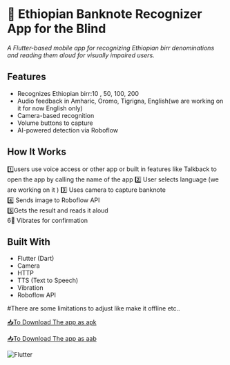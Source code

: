 # 🏦 Ethiopian Banknote Recognizer App for the Blind  
_A Flutter-based mobile app for recognizing Ethiopian birr denominations and reading them aloud for visually impaired users._

## Features
- Recognizes Ethiopian birr:10 , 50, 100, 200
- Audio feedback in Amharic, Oromo, Tigrigna, English(we are working on it for now English only)
- Camera-based recognition
- Volume buttons to capture
- AI-powered detection via Roboflow

## How It Works
1️⃣users use voice access or other app or built in features like Talkback to open the app by calling the name of the app
2️⃣ User selects language (we are working on it )
3️⃣ Uses camera to capture banknote  
4️⃣ Sends image to Roboflow API  
5️⃣Gets the result and reads it aloud  
6⃣ Vibrates for confirmation

## Built With
- Flutter (Dart)
- Camera
- HTTP
- TTS (Text to Speech)
- Vibration
- Roboflow API


#There are some limitations to adjust like make it offline etc..

[📥To Download The app as apk](https://api.codemagic.io/artifacts/751e8605-2652-477f-a5e9-ce511bb1ebb6/e3276f07-ed70-4218-a04d-cf689016117c/app-release.apk)

[📥To Download The app as aab](https://api.codemagic.io/artifacts/166edcb9-6d7d-4a98-bc92-706e6aef1333/d13392fe-44a0-41fe-8db8-484d11a7d86b/app-debug.aab)

![Flutter](https://img.shields.io/badge/flutter-v3.22-blue)
